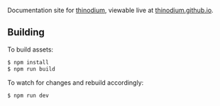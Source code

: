 Documentation site for [thinodium](https://github.com/hiddentao/thinodium), viewable
live at [thinodium.github.io](https://thinodium.github.io).

## Building

To build assets:

```bash
$ npm install
$ npm run build
```

To watch for changes and rebuild accordingly:

```bash
$ npm run dev
```
